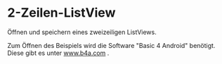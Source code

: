 # 2-Zeilen-ListView
Öffnen und speichern eines zweizeiligen ListViews.

Zum Öffnen des Beispiels wird die Software "Basic 4 Android" benötigt. Diese gibt es unter www.b4a.com .

